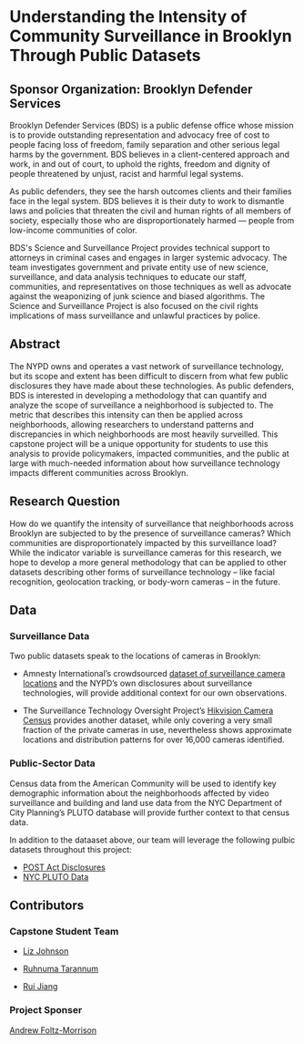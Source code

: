 # Understanding the Intensity of Community Surveillance in Brooklyn Through Public Datasets

## Sponsor Organization: Brooklyn Defender Services

Brooklyn Defender Services (BDS) is a public defense office whose mission is to provide outstanding representation and advocacy free of cost to people facing loss of freedom, family separation and other serious legal harms by the government. BDS believes in a client-centered approach and work, in and out of court, to uphold the rights, freedom and dignity of people threatened by unjust, racist and harmful legal systems. 


As public defenders, they see the harsh outcomes clients and their families face in the legal system. BDS believes it is their duty to work to dismantle laws and policies that threaten the civil and human rights of all members of society, especially those who are disproportionately harmed — people from low-income communities of color.


BDS's Science and Surveillance Project provides technical support to attorneys in criminal cases and engages in larger systemic advocacy. The team investigates government and private entity use of new science, surveillance, and data analysis techniques to educate our staff, communities, and representatives on those techniques as well as advocate against the weaponizing of junk science and biased algorithms. The Science and Surveillance Project is also focused on the civil rights implications of mass surveillance and unlawful practices by police.


## Abstract

The NYPD owns and operates a vast network of surveillance technology, but its scope and extent has been difficult to discern from what few public disclosures they have made about these technologies. As public defenders, BDS is interested in developing a methodology that can quantify and analyze the scope of surveillance a neighborhood is subjected to. The metric that describes this intensity can then be applied across neighborhoods, allowing researchers to understand patterns and discrepancies in which neighborhoods are most heavily surveilled. This capstone project will be a unique opportunity for students to use this analysis to provide policymakers, impacted communities, and the public at large with much-needed information about how surveillance technology impacts different communities across Brooklyn.

## Research Question

How do we quantify the intensity of surveillance that neighborhoods across Brooklyn are subjected to by the presence of surveillance cameras? Which communities are disproportionately impacted by this surveillance load? While the indicator variable is surveillance cameras for this research, we hope to develop a more general methodology that can be applied to other datasets describing other forms of surveillance technology – like facial recognition, geolocation tracking, or body-worn cameras – in the future.


## Data

### Surveillance Data

Two public datasets speak to the locations of cameras in Brooklyn:

* Amnesty International’s crowdsourced [dataset of surveillance camera locations](https://citizenevidence.org/2021/09/09/decode-surveillance-nyc/) and the NYPD’s own disclosures about surveillance technologies, will provide additional context for our own observations. 

* The Surveillance Technology Oversight Project’s [Hikvision Camera Census](https://www.stopspying.org/2021-hikvision) provides another dataset, while only covering a very small fraction of the private cameras in use, nevertheless shows approximate locations and distribution patterns for over 16,000 cameras identified.

### Public-Sector Data
Census data from the American Community will be used to identify key demographic information about the neighborhoods affected by video surveillance and building and land use data from the NYC Department of City Planning’s PLUTO database will provide further context to that census data.


In addition to the dataaset above, our team will leverage the following pulbic datasets throughout this project:

* [POST Act Disclosures](https://www1.nyc.gov/site/nypd/about/about-nypd/policy/post-act.page)
* [NYC PLUTO Data](https://www.nyc.gov/site/planning/data-maps/open-data/dwn-pluto-mappluto.page)

## Contributors

### Capstone Student Team

* [Liz Johnson](https://github.com/emj1020)

* [Ruhnuma Tarannum](https://github.com/numa615)

* [Rui Jiang](https://github.com/RuiJiang615)

### Project Sponser

[Andrew Foltz-Morrison](https://github.com/afoltzm) 
